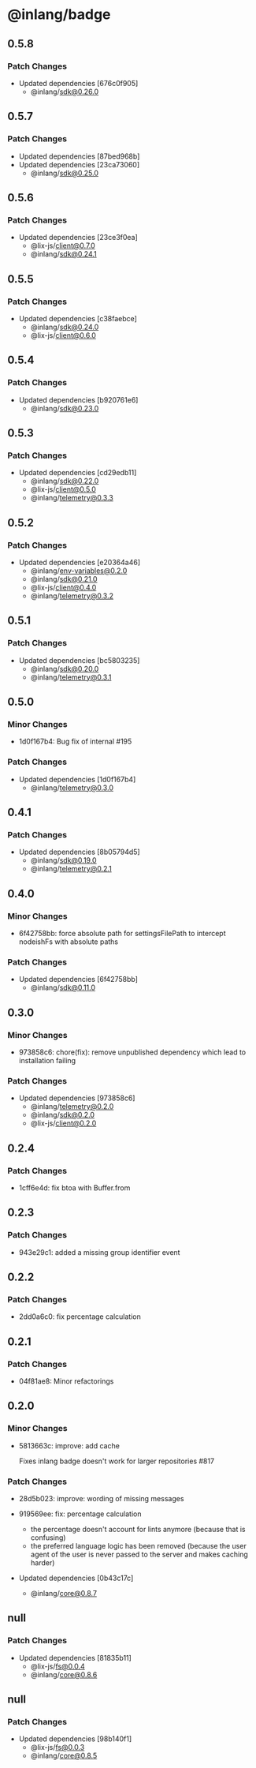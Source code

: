 # @inlang/badge

## 0.5.8

### Patch Changes

- Updated dependencies [676c0f905]
  - @inlang/sdk@0.26.0

## 0.5.7

### Patch Changes

- Updated dependencies [87bed968b]
- Updated dependencies [23ca73060]
  - @inlang/sdk@0.25.0

## 0.5.6

### Patch Changes

- Updated dependencies [23ce3f0ea]
  - @lix-js/client@0.7.0
  - @inlang/sdk@0.24.1

## 0.5.5

### Patch Changes

- Updated dependencies [c38faebce]
  - @inlang/sdk@0.24.0
  - @lix-js/client@0.6.0

## 0.5.4

### Patch Changes

- Updated dependencies [b920761e6]
  - @inlang/sdk@0.23.0

## 0.5.3

### Patch Changes

- Updated dependencies [cd29edb11]
  - @inlang/sdk@0.22.0
  - @lix-js/client@0.5.0
  - @inlang/telemetry@0.3.3

## 0.5.2

### Patch Changes

- Updated dependencies [e20364a46]
  - @inlang/env-variables@0.2.0
  - @inlang/sdk@0.21.0
  - @lix-js/client@0.4.0
  - @inlang/telemetry@0.3.2

## 0.5.1

### Patch Changes

- Updated dependencies [bc5803235]
  - @inlang/sdk@0.20.0
  - @inlang/telemetry@0.3.1

## 0.5.0

### Minor Changes

- 1d0f167b4: Bug fix of internal #195

### Patch Changes

- Updated dependencies [1d0f167b4]
  - @inlang/telemetry@0.3.0

## 0.4.1

### Patch Changes

- Updated dependencies [8b05794d5]
  - @inlang/sdk@0.19.0
  - @inlang/telemetry@0.2.1

## 0.4.0

### Minor Changes

- 6f42758bb: force absolute path for settingsFilePath to intercept nodeishFs with absolute paths

### Patch Changes

- Updated dependencies [6f42758bb]
  - @inlang/sdk@0.11.0

## 0.3.0

### Minor Changes

- 973858c6: chore(fix): remove unpublished dependency which lead to installation failing

### Patch Changes

- Updated dependencies [973858c6]
  - @inlang/telemetry@0.2.0
  - @inlang/sdk@0.2.0
  - @lix-js/client@0.2.0

## 0.2.4

### Patch Changes

- 1cff6e4d: fix btoa with Buffer.from

## 0.2.3

### Patch Changes

- 943e29c1: added a missing group identifier event

## 0.2.2

### Patch Changes

- 2dd0a6c0: fix percentage calculation

## 0.2.1

### Patch Changes

- 04f81ae8: Minor refactorings

## 0.2.0

### Minor Changes

- 5813663c: improve: add cache

  Fixes inlang badge doesn't work for larger repositories #817

### Patch Changes

- 28d5b023: improve: wording of missing messages
- 919569ee: fix: percentage calculation

  - the percentage doesn't account for lints anymore (because that is confusing)
  - the preferred language logic has been removed (because the user agent of the user is never passed to the server and makes caching harder)

- Updated dependencies [0b43c17c]
  - @inlang/core@0.8.7

## null

### Patch Changes

- Updated dependencies [81835b11]
  - @lix-js/fs@0.0.4
  - @inlang/core@0.8.6

## null

### Patch Changes

- Updated dependencies [98b140f1]
  - @lix-js/fs@0.0.3
  - @inlang/core@0.8.5
